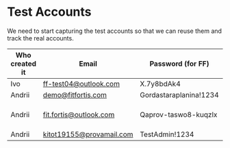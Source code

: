 # Test Accounts

We need to start capturing the test accounts so that we can reuse them and track the real accounts.


| Who created it | Email                   | Password (for FF)        | Password (for email) |
|----------------|-------------------------|--------------------------|----------------------|
| Ivo            | ff-test04@outlook.com   | X.7y8bdAk4               | (same)               |
| Andrii         | demo@fitfortis.com      | Gordastaraplanina!1234   | -                    |
| Andrii         | fit.fortis@outlook.com  | Qaprov-taswo8-kuqzlx     | qaprov-taswo8-kuqzlx |
| Andrii         | kitot19155@provamail.com| TestAdmin!1234           | - 


